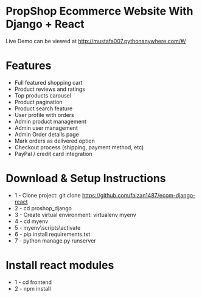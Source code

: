 # PropShop Ecommerce Website With Django + React

Live Demo can be viewed at http://mustafa007.pythonanywhere.com/#/

# Features
* Full featured shopping cart
* Product reviews and ratings
* Top products carousel
* Product pagination
* Product search feature
* User profile with orders
* Admin product management
* Admin user management
* Admin Order details page
* Mark orders as delivered option
* Checkout process (shipping, payment method, etc)
* PayPal / credit card integration


# Download & Setup Instructions

* 1 - Clone project: git clone https://github.com/faizan1487/ecom-django-react
* 2 - cd proshop_django
* 3 - Create virtual environment: virtualenv myenv
* 4 - cd myenv
* 5 - myenv\scripts\activate
* 6 - pip install requirements.txt
* 7 - python manage.py runserver

# Install react modules
* 1 - cd frontend
* 2 - npm install

